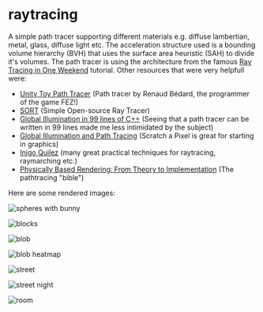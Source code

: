 # raytracing

A simple path tracer supporting different materials e.g. diffuse lambertian, metal, glass, diffuse light etc. The acceleration structure used is a bounding volume hierarchy (BVH) that uses the surface area heuristic (SAH) to divide it's volumes. The path tracer is using the architecture from the famous [Ray Tracing in One Weekend](https://raytracing.github.io/) tutorial. Other resources that were very helpfull were:

- [Unity Toy Path Tracer](http://theinstructionlimit.com/unity-toy-path-tracer) (Path tracer by Renaud Bédard, the programmer of the game FEZ!)
- [SORT](https://github.com/JiayinCao/SORT) (Simple Open-source Ray Tracer)
- [Global Illumination in 99 lines of C++](http://www.kevinbeason.com/smallpt/) (Seeing that a path tracer can be written in 99 lines made me less intimidated by the subject)
- [Global Illumination and Path Tracing](https://www.scratchapixel.com/lessons/3d-basic-rendering/global-illumination-path-tracing) (Scratch a Pixel is great for starting in graphics)
- [Inigo Quilez](https://www.iquilezles.org/index.html) (many great practical techniques for raytracing, raymarching etc.)
- [Physically Based Rendering: From Theory to Implementation](http://www.pbr-book.org/3ed-2018/contents.html) (The pathtracing "bible")

Here are some rendered images:

![spheres with bunny](light_with_bunny.png "spheres with bunny")

![blocks](blocks_best_quality.png "blocks")

![blob](blob_crop.png "blob")

![blob heatmap](blob_heatmap_crop.png "blob heatmap")

![street](street_maxdepth4_samples1024.png "street")

![street night](street_night.png "street night")

![room](room_maxdepth5_samples1024.png "room")